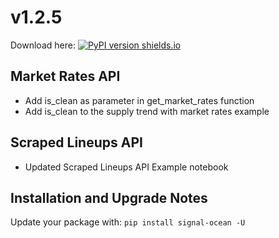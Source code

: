 # v1.2.5
Download here: [![PyPI version shields.io](https://img.shields.io/pypi/v/signal-ocean.svg)](https://pypi.python.org/pypi/signal-ocean/)

## Market Rates API

- Add is_clean as parameter in get_market_rates function
- Add is_clean to  the supply trend with market rates example 

## Scraped Lineups API

- Updated Scraped Lineups API Example notebook

## Installation and Upgrade Notes
Update your package with: `pip install signal-ocean -U`